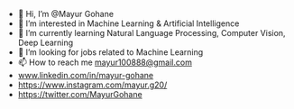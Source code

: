 - 👋 Hi, I’m @Mayur Gohane
- 👀 I’m interested in Machine Learning & Artificial Intelligence 
- 🌱 I’m currently learning Natural Language Processing, Computer Vision, Deep Learning 
- 💞️ I’m looking for jobs related to Machine Learning 
- 📫 How to reach me mayur100888@gmail.com
- www.linkedin.com/in/mayur-gohane
- https://www.instagram.com/mayur.g20/
- https://twitter.com/MayurGohane

<!---
Mayurgohane/Mayurgohane is a ✨ special ✨ repository because its `README.md` (this file) appears on your GitHub profile.
You can click the Preview link to take a look at your changes.
--->
